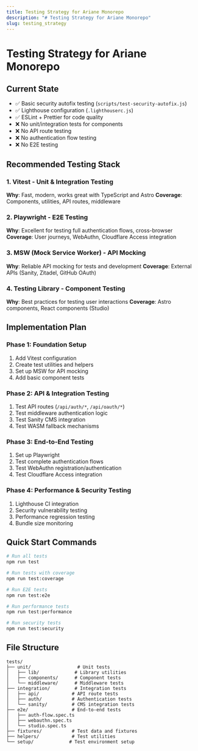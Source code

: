 ```yaml
---
title: Testing Strategy for Ariane Monorepo
description: "# Testing Strategy for Ariane Monorepo"
slug: testing_strategy
---
```










# Testing Strategy for Ariane Monorepo

## Current State

- ✅ Basic security autofix testing (`scripts/test-security-autofix.js`)
- ✅ Lighthouse configuration (`.lighthouserc.js`)
- ✅ ESLint + Prettier for code quality
- ❌ No unit/integration tests for components
- ❌ No API route testing
- ❌ No authentication flow testing
- ❌ No E2E testing

## Recommended Testing Stack

### 1. **Vitest** - Unit & Integration Testing

**Why**: Fast, modern, works great with TypeScript and Astro
**Coverage**: Components, utilities, API routes, middleware

### 2. **Playwright** - E2E Testing

**Why**: Excellent for testing full authentication flows, cross-browser
**Coverage**: User journeys, WebAuthn, Cloudflare Access integration

### 3. **MSW (Mock Service Worker)** - API Mocking

**Why**: Reliable API mocking for tests and development
**Coverage**: External APIs (Sanity, Zitadel, GitHub OAuth)

### 4. **Testing Library** - Component Testing

**Why**: Best practices for testing user interactions
**Coverage**: Astro components, React components (Studio)

## Implementation Plan

### Phase 1: Foundation Setup

1. Add Vitest configuration
2. Create test utilities and helpers
3. Set up MSW for API mocking
4. Add basic component tests

### Phase 2: API & Integration Testing

1. Test API routes (`/api/auth/*`, `/api/oauth/*`)
2. Test middleware authentication logic
3. Test Sanity CMS integration
4. Test WASM fallback mechanisms

### Phase 3: End-to-End Testing

1. Set up Playwright
2. Test complete authentication flows
3. Test WebAuthn registration/authentication
4. Test Cloudflare Access integration

### Phase 4: Performance & Security Testing

1. Lighthouse CI integration
2. Security vulnerability testing
3. Performance regression testing
4. Bundle size monitoring

## Quick Start Commands

```bash
# Run all tests
npm run test

# Run tests with coverage
npm run test:coverage

# Run E2E tests
npm run test:e2e

# Run performance tests
npm run test:performance

# Run security tests
npm run test:security
```

## File Structure

```
tests/
├── unit/                 # Unit tests
│   ├── lib/             # Library utilities
│   ├── components/      # Component tests
│   └── middleware/      # Middleware tests
├── integration/         # Integration tests
│   ├── api/            # API route tests
│   ├── auth/           # Authentication tests
│   └── sanity/         # CMS integration tests
├── e2e/                # End-to-end tests
│   ├── auth-flow.spec.ts
│   ├── webauthn.spec.ts
│   └── studio.spec.ts
├── fixtures/           # Test data and fixtures
├── helpers/            # Test utilities
└── setup/             # Test environment setup
```
